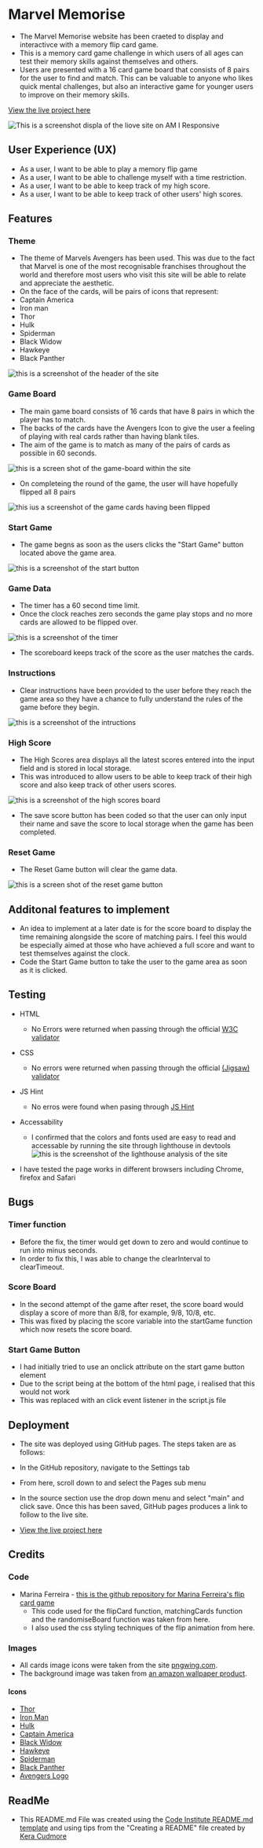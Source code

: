 # Marvel Memorise
 - The Marvel Memorise website has been craeted to display and interactivce with a memory flip card game. 
 - This is a memory card game challenge in which users of all ages can test their memory skills against themselves and others.
 - Users are presented with a 16 card game board that consists of 8 pairs for the user to find and match. 
 This can be valuable to anyone who likes quick mental challenges, but also an interactive game for younger users to improve on their memory skills. 

[View the live project here](https://donald-macritchie.github.io/memory-flip-card/)

![This is a screenshot displa of the liove site on AM I Responsive](./assets/screenshots/responsive.png)

## User Experience (UX)
 - As a user, I want to be able to play a memory flip game
 - As a user, I want to be able to challenge myself with a time restriction.
 - As a user, I want to be able to keep track of my high score.
 - As a user, I want to be able to keep track of other users' high scores.

## Features

### Theme

 - The theme of Marvels Avengers has been used. This was due to the fact that Marvel is one of the most recognisable franchises throughout the world and therefore most users who visit this site will be able to relate and appreciate the aesthetic.
- On the face of the cards, will be pairs of icons that represent:
- Captain America
- Iron man
- Thor
- Hulk
- Spiderman
- Black Widow
- Hawkeye
- Black Panther 

 ![this is a screenshot of the header of the site](./assets/screenshots/title.png) 

### Game Board

 - The main game board consists of 16 cards that have 8 pairs in which the player has to match. 
 - The backs of the cards have the Avengers Icon to give the user a feeling of playing with real cards rather than having blank tiles. 
 - The aim  of the game is to match as many of the pairs of cards as possible in 60 seconds.
 
 ![this is a screen shot of the game-board within the site](./assets/screenshots/game-board-unflip.png)

 - On completeing the round of the game, the user will have hopefully flipped all 8 pairs

 ![this ius a screenshot of the game cards having been flipped](./assets/screenshots/game-board-flip.png) 


### Start Game

 - The game begns as soon as the users clicks the "Start Game" button located above the game area.  

 ![this is a screenshot of the start button](./assets/screenshots/start-button.png)


### Game Data

 - The timer has a 60 second time limit. 
 - Once the clock reaches zero seconds the game play stops and no more cards are allowed to be flipped over. 

 ![this is a screenshot of the timer](./assets/screenshots/game-data.png)

- The scoreboard keeps track of the score as the user matches the cards. 


### Instructions

 - Clear instructions have been provided to the user before they reach the game area so they have a chance to fully understand the rules of the game before they begin. 

 ![this is a screenshot of the intructions](./assets/screenshots/instructions.png)
### High Score

- The High Scores area displays all the latest scores entered into the input field and is stored in local storage.
- This was introduced to allow users to be able to keep track of their high score and also keep track of other users scores. 

![this is a screenshot of the high scores board](./assets/screenshots/high-score.png)

 - The save score button has been coded so that the user can only input their name and save the score to local storage when the game has been completed. 

### Reset Game
 - The Reset Game button will clear the game data.

![this is a screen shot of the reset game button](./assets/screenshots/reset-button.png)

## Additonal features to implement
 - An idea to implement at a later date is for the score board to display the time remaining 
 alongside the score of matching pairs. I feel this would be especially aimed at those who have achieved a full score and want to test themselves against the clock.  
 - Code the Start Game button to take the user to the game area as soon as it is clicked.  

## Testing

- HTML
  - No Errors were returned when passing through the official [W3C validator](https://validator.w3.org/)

- CSS
  - No errors were returned when passing through the official [(Jigsaw) validator](https://jigsaw.w3.org/css-validator/)

- JS Hint
  - No erros were found when pasing through [JS Hint](https://jshint.com/)

- Accessability
   -   I confirmed that the colors and fonts used are easy to read and accessable by running the site through lighthouse in devtools
   ![this is the screenshot of the lighthouse analysis of the site](./assets/screenshots/lighthouse.png)

- I have tested the page works in different browsers including Chrome, firefox and Safari

## Bugs

### Timer function
 - Before the fix, the timer would get down to zero and would continue to run into minus seconds.
 - In order to fix this, I was able to change the clearInterval to clearTimeout.

### Score Board
 - In the second attempt of the game after reset, the score board would display a score of more than 8/8, for example, 9/8, 10/8, etc. 
 - This was fixed by placing the score variable into the startGame function which now resets the score board. 

### Start Game Button
 - I had initially tried to use an onclick attribute on the start game button element
 - Due to the script being at the bottom of the html page, i realised that this would not work
 - This was replaced with an click event listener in the script.js file 



## Deployment

 - The site was deployed using GitHub pages. The steps taken are as follows:

 - In the GitHub repository, navigate to the Settings tab
 - From here, scroll down to and select the Pages sub menu
 - In the source section use the drop down menu and select "main" and
 click save. Once this has been saved, GitHub pages produces a link to follow to the live site.
 - [View the live project here](https://donald-macritchie.github.io/memory-flip-card/)

## Credits

### Code
 - Marina Ferreira -  [this is the github repository for Marina Ferreira's flip card game](https://github.com/code-sketch/memory-game)
   - This code used for the flipCard function, matchingCards function and the randomiseBoard function was taken from here. 
   - I also used the css styling techniques of the flip animation from here.


### Images

 - All cards image icons were taken from the site [pngwing.com](https://www.pngwing.com/).
 - The background image was taken from [an amazon wallpaper product](https://www.amazon.co.uk/Marvel-Comic-Wallpaper-Muriva-159502/dp/B07Z6NHFYN). 

#### Icons
- [Thor](https://www.pngwing.com/en/free-png-tqahz)
- [Iron Man](https://www.pngwing.com/en/free-png-ynhrv)
- [Hulk](https://www.pngwing.com/en/free-png-adbuq)
- [Captain America](https://www.pngwing.com/en/free-png-vennv)
- [Black Widow](https://www.pngwing.com/en/free-png-ixgaf)
- [Hawkeye](https://www.pngwing.com/en/free-png-kgznv)
- [Spiderman](https://www.pngwing.com/en/free-png-bvdfn)
- [Black Panther](https://www.pngwing.com/en/free-png-nvdes)
- [Avengers Logo](https://www.pngwing.com/en/free-png-bbohl)



## ReadMe
- This README.md File was created using the [Code Institute README.md template](https://github.com/Code-Institute-Solutions/readme-template) and using tips from the "Creating a README" file created by [Kera Cudmore](https://github.com/kera-cudmore)